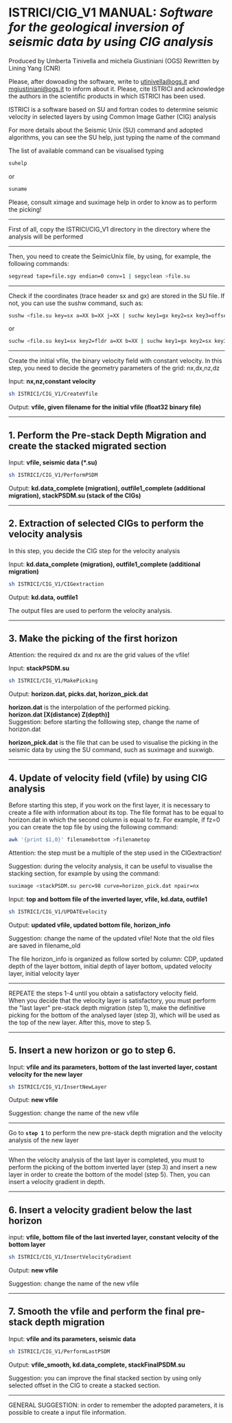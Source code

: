 # ISTRICI/CIG_V1 MANUAL: ***Software for the geological inversion of seismic data by using CIG analysis***

Produced by Umberta Tinivella and michela Giustiniani (OGS)
Rewritten by Lining Yang (CNR) 

Please, after dowoading the software, write to utinivella@ogs.it and mgiustiniani@ogs.it to inform about it.
Please, cite ISTRICI and acknowledge the authors in the scientific products in which ISTRICI has been used.

ISTRICI is a software based on SU and fortran codes to determine seismic velocity in selected layers by using Common Image Gather (CIG) analysis

For more details about the Seismic Unix (SU) command and adopted algorithms, you can see the SU help, just typing the name of the command

The list of available command can be visualised typing 
```bash
suhelp
```
or
```bash
suname
```

Please, consult ximage and suximage help in order to know as to perform the picking!

-----------------
First of all, copy the ISTRICI/CIG_V1 directory in the directory where the analysis will be performed

-----------------
Then, you need to create the SeimicUnix file, by using, for example, the following commands:

```bash
segyread tape=file.sgy endian=0 conv=1 | segyclean >file.su
```

-----------------
Check if the coordinates (trace header sx and gx) are stored in the SU file. If not, you can use the sushw command, such as:

```bash
sushw <file.su key=sx a=XX b=XX j=XX | suchw key1=gx key2=sx key3=offset a=0 b=1 c=1 >file_coo.su
```
or
```bash
suchw <file.su key1=sx key2=fldr a=XX b=XX | suchw key1=gx key2=sx key3=offset a=0 b=1 c=1 >file_coo.su
```

-----------------
Create the initial vfile, the binary velocity field with constant velocity. 
In this step, you need to decide the geometry parameters of the grid: nx,dx,nz,dz

Input: **nx,nz,constant velocity**
```bash
sh ISTRICI/CIG_V1/CreateVfile
```
Output: **vfile, given filename for the initial vfile (float32 binary file)**

-----------------
## 1. Perform the Pre-stack Depth Migration and create the stacked migrated section

Input: **vfile, seismic data (*.su)**
```bash
sh ISTRICI/CIG_V1/PerformPSDM
```
Output: **kd.data_complete (migration), outfile1_complete (additional migration), stackPSDM.su (stack of the CIGs)**

-----------------
## 2. Extraction of selected CIGs to perform the velocity analysis
In this step, you decide the CIG step for the velocity analysis

Input: **kd.data_complete (migration), outfile1_complete (additional migration)**
```bash
sh ISTRICI/CIG_V1/CIGextraction
```
Output: **kd.data, outfile1**

The output files are used to perform the velocity analysis.  

-----------------
## 3. Make the picking of the first horizon
Attention: the required dx and nx are the grid values of the vfile!

Input: **stackPSDM.su**
```bash
sh ISTRICI/CIG_V1/MakePicking
```
Output: **horizon.dat, picks.dat, horizon_pick.dat** 

**horizon.dat** is the interpolation of the performed picking.  
**horizon.dat [X(distance) Z(depth)]**  
Suggestion: before starting the folllowing step, change the name of horizon.dat 

**horizon_pick.dat** is the file that can be used to visualise the picking in the seismic data by using the SU command, such as suximage and suxwigb.
  
-----------------
## 4. Update of velocity field (vfile) by using CIG analysis

Before starting this step, if you work on the first layer, it is necessary to create a file with information about its top. The file format has to be equal to horizon.dat in which the second column is equal to fz. For example, if fz=0 you can create the top file by using the following command:
```bash
awk '{print $1,0}' filenamebottom >filenametop
```
Attention: the step must be a multiple of the step used in the CIGextraction!

Suggestion: during the velocity analysis, it can be useful to visualise the stacking section, for example by using the command:
```bash
suximage <stackPSDM.su perc=98 curve=horizon_pick.dat npair=nx
```
Input: **top and bottom file of the inverted layer, vfile, kd.data, outfile1** 
```bash
sh ISTRICI/CIG_V1/UPDATEvelocity 
```
Output: **updated vfile, updated bottom file, horizon_info** 

Suggestion: change the name of the updated vfile!
Note that the old files are saved in filename_old

The file horizon_info is organized as follow sorted by column:
CDP, updated depth of the layer bottom, initial depth of layer bottom, updated velocity layer, initial velocity layer

-----------------

REPEATE the steps 1-4 until you obtain a satisfactory velocity field.  
When you decide that the velocity layer is satisfactory, you must perform the "last layer" pre-stack depth migration (step 1), make the definitive picking for the bottom of the analysed layer (step 3), which will be used as the top of the new layer. After this, move to step 5.

-----------------
## 5. Insert a new horizon or go to step 6.

Input: **vfile and its parameters, bottom of the last inverted layer, costant velocity for the new layer**
```bash
sh ISTRICI/CIG_V1/InsertNewLayer
```
Output: **new vfile**

Suggestion: change the name of the new vfile

-----------------
Go to **`step 1`** to perform the new pre-stack depth migration and the velocity analysis of the new layer

-----------------

When the velocity analysis of the last layer is completed, you must to perform the picking of the bottom inverted layer (step 3) and insert a new layer in order to create the bottom of the model (step 5). Then, you can insert a velocity gradient in depth.

-----------------
## 6. Insert a velocity gradient below the last horizon

input: **vfile, bottom file of the last inverted layer, constant velocity of the bottom layer**
```bash
sh ISTRICI/CIG_V1/InsertVelocityGradient
```
Output: **new vfile**

Suggestion: change the name of the new vfile

-----------------
## 7. Smooth the vfile and perform the final pre-stack depth migration

Input: **vfile and its parameters, seismic data** 
```bash
sh ISTRICI/CIG_V1/PerformLastPSDM
```
Output: **vfile_smooth, kd.data_complete, stackFinalPSDM.su** 

Suggestion: you can improve the final stacked section by using only selected offset in the CIG to create a stacked section. 

-----------------

GENERAL SUGGESTION: in order to remember the adopted parameters, it is possible to create a input file information.

